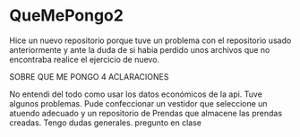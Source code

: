 # QueMePongo2

Hice un nuevo repositorio porque tuve un problema con el repositorio usado anteriormente y ante la duda de si habia perdido unos archivos que no encontraba realice el ejercicio de nuevo. 


SOBRE QUE ME PONGO 4 ACLARACIONES

No entendi del todo como usar los datos económicos de la api. Tuve algunos problemas. Pude confeccionar un vestidor que seleccione un atuendo adecuado y un repositorio de Prendas que almacene las prendas creadas. 
Tengo dudas generales. pregunto en clase
